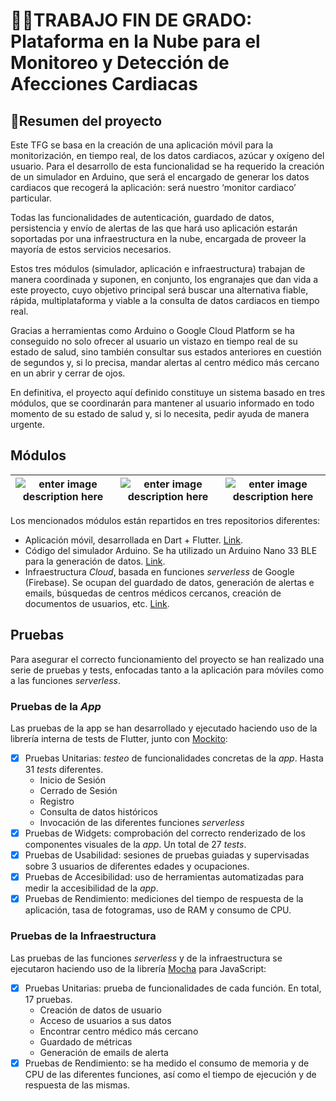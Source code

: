 # :man_student:TRABAJO FIN DE GRADO: Plataforma en la Nube para el Monitoreo y Detección de Afecciones Cardiacas

## :open_book:Resumen del proyecto

Este TFG se basa en la creación de una aplicación móvil para la monitorización, en tiempo real, de los datos cardiacos, azúcar y oxígeno del usuario. Para el desarrollo de esta funcionalidad se ha requerido la creación de un simulador en Arduino, que será el encargado de generar los datos cardiacos que recogerá la aplicación: será nuestro ‘monitor cardiaco’ particular.

Todas las funcionalidades de autenticación, guardado de datos, persistencia y envío de alertas de las que hará uso aplicación estarán soportadas por una infraestructura en la nube, encargada de proveer la mayoría de estos servicios necesarios.

Estos tres módulos (simulador, aplicación e infraestructura) trabajan de manera coordinada y suponen, en conjunto, los engranajes que dan vida a este proyecto, cuyo objetivo principal será buscar una alternativa fiable, rápida, multiplataforma y viable a la consulta de datos cardiacos en tiempo real.

Gracias a herramientas como Arduino o Google Cloud Platform se ha conseguido no solo ofrecer al usuario un vistazo en tiempo real de su estado de salud, sino también consultar sus estados anteriores en cuestión de segundos y, si lo precisa, mandar alertas al centro médico más cercano en un abrir y cerrar de ojos.

En definitiva, el proyecto aquí definido constituye un sistema basado en tres módulos, que se coordinarán para mantener al usuario informado en todo momento de su estado de salud y, si lo necesita, pedir ayuda de manera urgente.

## Módulos
| ![enter image description here](https://openexpoeurope.com/wp-content/uploads/2019/12/flutter-logo-sharing.png) | ![enter image description here](https://upload.wikimedia.org/wikipedia/commons/thumb/5/5b/Arduino_Logo_Registered.svg/1200px-Arduino_Logo_Registered.svg.png) | ![enter image description here](https://upload.wikimedia.org/wikipedia/commons/b/bd/Firebase_Logo.png) |
|--|--|--|

Los mencionados módulos están repartidos en tres repositorios diferentes:
 - Aplicación móvil, desarrollada en Dart + Flutter. [Link](https://github.com/martinBDev/Flutter-app-TFG).
 - Código del simulador Arduino. Se ha utilizado un Arduino Nano 33 BLE para la generación de datos. [Link](https://github.com/martinBDev/Arduino-app-TFG).
 - Infraestructura *Cloud*, basada en funciones *serverless* de Google (Firebase). Se ocupan del guardado de datos, generación de alertas e emails, búsquedas de centros médicos cercanos, creación de documentos de usuarios, etc. [Link](https://github.com/martinBDev/Firebase-app-TFG).

## Pruebas
Para asegurar el correcto funcionamiento del proyecto se han realizado una serie de pruebas y tests, enfocadas tanto a la aplicación para móviles como a las funciones *serverless*.
### Pruebas de la *App*
Las pruebas de la app se han desarrollado y ejecutado haciendo uso de la librería interna de tests de Flutter, junto con [Mockito](https://site.mockito.org/):

 - [X] Pruebas Unitarias: *testeo* de funcionalidades concretas de la *app*. Hasta 31 *tests* diferentes.
	 - Inicio de Sesión
	 - Cerrado de Sesión
	 - Registro
	 - Consulta de datos históricos
	 - Invocación de las diferentes funciones *serverless*
 - [X] Pruebas de Widgets: comprobación del correcto renderizado de los componentes visuales de la *app*. Un total de 27 *tests*.
 - [X] Pruebas de Usabilidad: sesiones de pruebas guiadas y supervisadas sobre 3 usuarios de diferentes edades y ocupaciones.
 - [X] Pruebas de Accesibilidad: uso de herramientas automatizadas para medir la accesibilidad de la *app*.
 - [X] Pruebas de Rendimiento: mediciones del tiempo de respuesta de la aplicación, tasa de fotogramas, uso de RAM y consumo de CPU.

### Pruebas de la Infraestructura
Las pruebas de las funciones *serverless* y de la infraestructura se ejecutaron haciendo uso de la librería [Mocha](https://mochajs.org/) para JavaScript:

 - [X] Pruebas Unitarias: prueba de funcionalidades de cada función. En total, 17 pruebas.
	 - Creación de datos de usuario
	 - Acceso de usuarios a sus datos
	 - Encontrar centro médico más cercano
	 - Guardado de métricas
	 - Generación de emails de alerta
- [X] Pruebas de Rendimiento: se ha medido el consumo de memoria y de CPU de las diferentes funciones, así como el tiempo de ejecución y de respuesta de las mismas.
